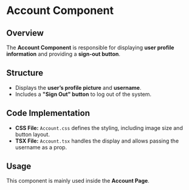 # Account Component

## **Overview**
The **Account Component** is responsible for displaying **user profile information** and providing a **sign-out button**.

## **Structure**
- Displays the **user’s profile picture** and **username**.
- Includes a **"Sign Out" button** to log out of the system.

## **Code Implementation**
- **CSS File:** `Account.css` defines the styling, including image size and button layout.
- **TSX File:** `Account.tsx` handles the display and allows passing the username as a prop.

## **Usage**
This component is mainly used inside the **Account Page**.